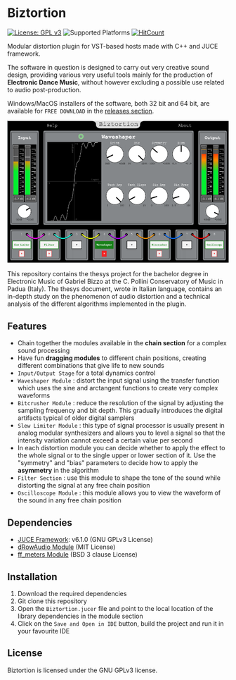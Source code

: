 # Biztortion
[![License: GPL v3](https://img.shields.io/badge/License-GPLv3-blue.svg)](https://www.gnu.org/licenses/gpl-3.0)
![Supported Platforms](https://img.shields.io/badge/platforms-macOS%20%7C%20Windows-green)
[![HitCount](https://hits.dwyl.com/killbizz/Biztortion.svg?style=flat-square)](http://hits.dwyl.com/killbizz/Biztortion)

 Modular distortion plugin for VST-based hosts made with C++ and JUCE framework.
 
 The software in question is designed to carry out very creative sound design, providing various very useful tools mainly for the production of **Electronic Dance Music**, without however excluding a possible use related to audio post-production.
 
 Windows/MacOS installers of the software, both 32 bit and 64 bit, are available for `FREE DOWNLOAD` in the [releases section](https://github.com/killbizz/Biztortion/releases/).
 
 ![Biztortion-Screenshot](Biztortion.png)
 
 This repository contains the thesys project for the bachelor degree in Electronic Music of Gabriel Bizzo at the C. Pollini Conservatory of Music in Padua (Italy).
 The thesys document, wrote in Italian language, contains an in-depth study on the phenomenon of audio distortion and a technical analysis of the different algorithms implemented in the plugin.
 
 ## Features

- Chain together the modules available in the **chain section** for a complex sound processing
- Have fun **dragging modules** to different chain positions, creating different combinations that give life to new sounds
- `Input/Output Stage` for a total dynamics control
- `Waveshaper Module` : distort the input signal using the transfer function which uses the sine and arctangent functions to create very complex waveforms
- `Bitcrusher Module` : reduce the resolution of the signal by adjusting the sampling frequency and bit depth. This gradually introduces the digital artifacts typical of older digital samplers
- `Slew Limiter Module` : this type of signal processor is usually present in analog modular synthesizers and allows you to level a signal so that the intensity variation cannot exceed a certain value per second
- In each distortion module you can decide whether to apply the effect to the whole signal or to the single upper or lower section of it. Use the "symmetry" and "bias" parameters to decide how to apply the **asymmetry** in the algorithm
- `Filter Section` : use this module to shape the tone of the sound while distorting the signal at any free chain position
- `Oscilloscope Module` : this module allows you to view the waveform of the sound in any free chain position 

## Dependencies

- [JUCE Framework](https://github.com/juce-framework/JUCE): v6.1.0 (GNU GPLv3 License)
- [dRowAudio Module](https://github.com/killbizz/drowaudio) (MIT License)
- [ff_meters Module](https://github.com/ffAudio/ff_meters) (BSD 3 clause License)

## Installation

1. Download the required dependencies
2. Git clone this repository
3. Open the `Biztortion.jucer` file and point to the local location of the library dependencies in the module section
4. Click on the `Save and Open in IDE` button, build the project and run it in your favourite IDE

## License

Biztortion is licensed under the GNU GPLv3 license.
